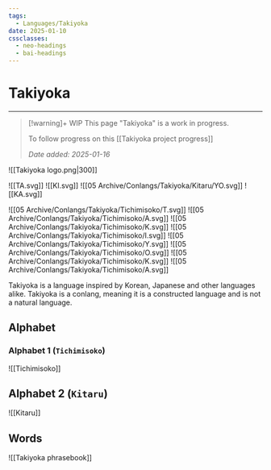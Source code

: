 ```yaml
---
tags:
  - Languages/Takiyoka
date: 2025-01-10
cssclasses:
  - neo-headings
  - bai-headings
---
```

# Takiyoka
***
>[!warning]+ WIP
> This page "Takiyoka" is a work in progress.
>
> To follow progress on this [[Takiyoka project progress]]
>  
> *Date added: 2025-01-16*

![[Takiyoka logo.png|300]]

![[TA.svg]] ![[KI.svg]] ![[05 Archive/Conlangs/Takiyoka/Kitaru/YO.svg]] ![[KA.svg]]

![[05 Archive/Conlangs/Takiyoka/Tichimisoko/T.svg]] ![[05 Archive/Conlangs/Takiyoka/Tichimisoko/A.svg]] ![[05 Archive/Conlangs/Takiyoka/Tichimisoko/K.svg]] ![[05 Archive/Conlangs/Takiyoka/Tichimisoko/I.svg]] ![[05 Archive/Conlangs/Takiyoka/Tichimisoko/Y.svg]] ![[05 Archive/Conlangs/Takiyoka/Tichimisoko/O.svg]] ![[05 Archive/Conlangs/Takiyoka/Tichimisoko/K.svg]] ![[05 Archive/Conlangs/Takiyoka/Tichimisoko/A.svg]] 

Takiyoka is a language inspired by Korean, Japanese and other languages alike. Takiyoka is a conlang, meaning it is a constructed language and is not a natural language.

## Alphabet
### Alphabet 1 (`Tichimisoko`)
![[Tichimisoko]]
## Alphabet 2 (`Kitaru`)
![[Kitaru]]

## Words
![[Takiyoka phrasebook]]
